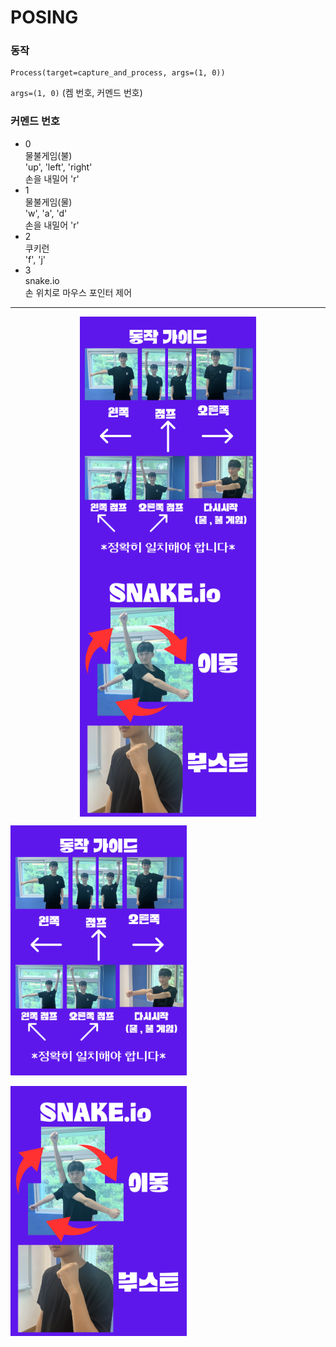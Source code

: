 # POSING

### 동작
```
Process(target=capture_and_process, args=(1, 0))
```
`args=(1, 0)` (켐 번호, 커멘드 번호) 

### 커멘드 번호
- 0  
  물불게임(불)  
  'up', 'left', 'right'  
  손을 내밀어 'r'  
- 1  
  물불게임(물)  
  'w', 'a', 'd'  
  손을 내밀어 'r'  
- 2  
  쿠키런  
  'f', 'j'  
- 3  
  snake.io  
  손 위치로 마우스 포인터 제어  

---

<p align="center"> 
  <img src="/img/Fireboy and Watergirl.png" align="center" height="400">  
  <img src="/img/snake_io.png" align="center" height="400">  
</p>

<img
  src="/img/Fireboy and Watergirl.png"
  height="400"
/>

<img
  src="/img/snake_io.png"
  height="400"
/>
